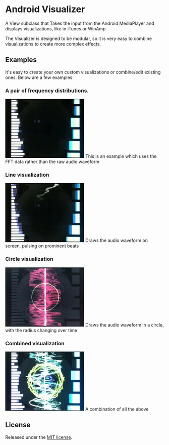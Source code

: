 # Android Visualizer

A View subclass that Takes the input from the Android MediaPlayer and displays visualizations, like in iTunes or WinAmp

The Visualizer is designed to be modular, so it is very easy to combine visualizations to create more complex effects.

## Examples

It's easy to create your own custom visualizations or combine/edit existing ones. Below are a few examples:

### A pair of frequency distributions. 
![](https://github.com/hannesa2/audio-visualizer/raw/master/demo/demo-1.gif)
This is an example which uses the FFT data rather than the raw audio waveform  
### Line visualization
![](https://github.com/hannesa2/audio-visualizer/raw/master/demo/demo-2.gif)
Draws the audio waveform on screen, pulsing on prominent beats
### Circle visualization
![](https://github.com/hannesa2/audio-visualizer/raw/master/demo/demo-3.gif)
Draws the audio waveform in a circle, with the radius changing over time
### Combined visualization
![](https://github.com/hannesa2/audio-visualizer/raw/master/demo/demo-4.gif)
A combination of all the above

## License
Released under the [MIT license](http://creativecommons.org/licenses/MIT/).

